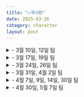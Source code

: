 ```yaml
---
title: "✏️게시판"
date: 2025-03-26
category: character
layout: post
---
```


<details>
    <summary> - 3월 10일, 12일 팀 </summary>
    <div markdown="1">
    
    1조 : 장호진, 이아라, 안정현
    
    2조 : 이은빈, 박민찬, 김진우
    
    3조 : 박지용, 조용현, 이도현
    
    4조 : 구본윤, 김도예, 엄재현
    
    5조 : 김누리, 권관우
</div>
    <img src="/assets/1week.png" alt="1주차 모둠">
</details>

<details>
    <summary> - 3월 17일, 19일 팀 </summary>
    <div markdown="1">
    
    1조 : 박지용, 구본윤, 김누리
    
    2조 : 장호진, 엄재현
    
    3조 : 이도현, 권관우, 김도예
    
    4조 : 김진우, 이아라, 조용현
    
    5조 : 박민찬, 안정현
</div>
    <img src="/assets/2week.png" alt="2주차 모둠">
</details>

<details>
    <summary> - 3월 24일, 26일 팀 </summary>
    <div markdown="1">
    
    1조 : 박민찬, 조용현, 구본윤
    
    2조 : 박지용, 권관우, 안정현
    
    3조 : 김진우, 장호진, 김누리
    
    4조 : 이도현, 엄재현
    
    5조 : 이아라, 김도예
</div>
    <img src="/assets/3week.png" alt="3주차 모둠">
</details>

<details>
    <summary> - 3월 31일, 4월 2일 팀 </summary>
    <div markdown="1">
        
    1조 : 이아라, 이도현, 김누리
    
    2조 : 박민찬, 김도예, 조용현
    
    3조 : 권관우, 엄재현, 안정현
    
    4조 : 구본윤, 박지용, 장호진
    
</div>
    <img src="/assets/4week.png" alt="4주차 모둠">
</details>
    
<details>
    <summary> - 4월 7일, 9일, 14일, 30일 팀 </summary>
    <div markdown="1">
        
    1조 : 김도예, 구본윤, 김누리
    
    2조 : 박지용, 이아라, 엄재현
    
    3조 : 이도현, 박민찬, 안정현
    
    4조 : 권관우, 조용현, 장호진
    
</div>
    <img src="/assets/5week.png" alt="5주차 모둠">
</details>

<details>
    <summary> - 4월 30일, 5월 7일 팀 </summary>
    <div markdown="1">
        
    1조 : 장호진, 김도예, 조용현
    
    2조 : 박지용, 안정현, 이도현
    
    3조 : 이아라, 권관우, 박민찬
    
    4조 : 김누리, 구본윤, 엄재현
    
</div>
    <img src="/assets/9week.png" alt="9주차 모둠">
</details>
